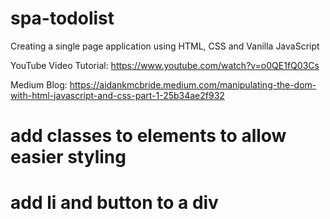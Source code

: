 # spa-todolist

Creating a single page application using HTML, CSS and Vanilla JavaScript

YouTube Video Tutorial: https://www.youtube.com/watch?v=o0QE1fQ03Cs

Medium Blog: https://aidankmcbride.medium.com/manipulating-the-dom-with-html-javascript-and-css-part-1-25b34ae2f932



# add classes to elements to allow easier styling 
# add li and button to a div 